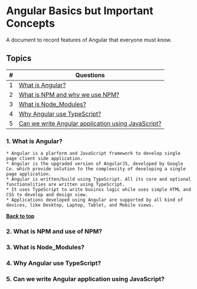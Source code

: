 # Angular Basics but Important Concepts

A document to record features of Angular that everyone must know.

## Topics
| # | Questions |
| - | ------ |
| 1 | [What is Angular?](#what-is-angular) |
| 2 | [What is NPM and why we use NPM?](#what-is-npm-and-why-we-use-npm) |
| 3 | [What is Node_Modules?](#what-is-node_modules) |
| 4 | [Why Angular use TypeScript?](#why-angular-use-typescript) |
| 5 | [Can we write Angular application using JavaScript?](#can-we-write-angular-application-using-javascript) |

 
### 1. What is Angular?

	* Angular is a plarform and JavaScript framework to develop single page client side application.
	* Angular is the upgraded version of AngularJS, developed by Google Co. which provide solution to the complexcity of developing a single page application.
	* Angular is written/build using TypeScript. All its core and optional functionalities are written using TypeScript.
	* It uses TypeScript to write businss logic while uses simple HTML and CSS to develop and design view.
	* Applications developed using Angular are supported by all kind of devices, like Desktop, Laptop, Tablet, and Mobile views.

**[Back to top](#topics)**

### 2. What is NPM and use of NPM?

### 3. What is Node_Modules?

### 4. Why Angular use TypeScript?

### 5. Can we write Angular application using JavaScript?
